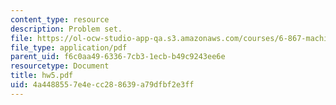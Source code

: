 ```yaml
---
content_type: resource
description: Problem set.
file: https://ol-ocw-studio-app-qa.s3.amazonaws.com/courses/6-867-machine-learning-fall-2006/4a4488557e4ecc288639a79dfbf2e3ff_hw5.pdf
file_type: application/pdf
parent_uid: f6c0aa49-6336-7cb3-1ecb-b49c9243ee6e
resourcetype: Document
title: hw5.pdf
uid: 4a448855-7e4e-cc28-8639-a79dfbf2e3ff
---
```

